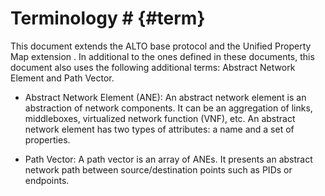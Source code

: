 # Terminology # {#term}

This document extends the ALTO base protocol [](#RFC7285) and the Unified
Property Map extension [](#I-D.ietf-alto-unified-props-new). In additional to
the ones defined in these documents, this document also uses the following
additional terms: Abstract Network Element and Path Vector.

- Abstract Network Element (ANE): An abstract network element is an abstraction
  of network components. It can be an aggregation of links, middleboxes,
  virtualized network function (VNF), etc. An abstract network element has two
  types of attributes: a name and a set of properties.

- Path Vector: A path vector is an array of ANEs. It presents an abstract
  network path between source/destination points such as PIDs or endpoints.
